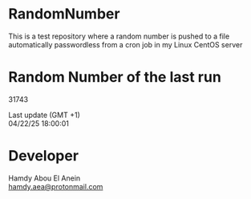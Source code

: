 # RandomNumber    
This is a test repository where a random number is pushed to a file automatically passwordless from a cron job in my Linux CentOS server    
# Random Number of the last run   
31743
      
Last update (GMT +1)    
04/22/25 18:00:01
# Developer    
Hamdy Abou El Anein   
hamdy.aea@protonmail.com
